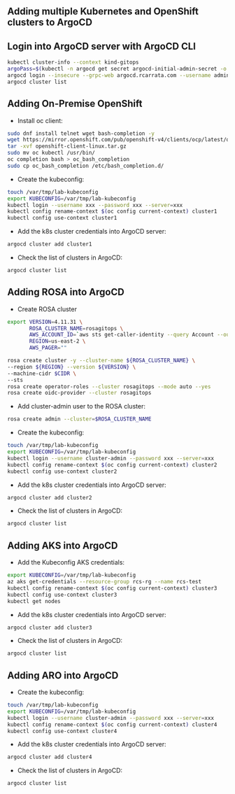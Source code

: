 ## Adding multiple Kubernetes and OpenShift clusters to ArgoCD

## Login into ArgoCD server with ArgoCD CLI

```sh
kubectl cluster-info --context kind-gitops
argoPass=$(kubectl -n argocd get secret argocd-initial-admin-secret -o jsonpath="{.data.password}" | base64 -d)
argocd login --insecure --grpc-web argocd.rcarrata.com --username admin --password $argoPass
argocd cluster list
```

## Adding On-Premise OpenShift

* Install oc client:

```bash
sudo dnf install telnet wget bash-completion -y
wget https://mirror.openshift.com/pub/openshift-v4/clients/ocp/latest/openshift-client-linux.tar.gz
tar -xvf openshift-client-linux.tar.gz
sudo mv oc kubectl /usr/bin/
oc completion bash > oc_bash_completion
sudo cp oc_bash_completion /etc/bash_completion.d/
````

* Create the kubeconfig:

```sh
touch /var/tmp/lab-kubeconfig
export KUBECONFIG=/var/tmp/lab-kubeconfig
kubectl login --username xxx --password xxx --server=xxx
kubectl config rename-context $(oc config current-context) cluster1
kubectl config use-context cluster1
```

* Add the k8s cluster credentials into ArgoCD server:

```sh
argocd cluster add cluster1
```

* Check the list of clusters in ArgoCD:

```sh
argocd cluster list
```

## Adding ROSA into ArgoCD

* Create ROSA cluster

```sh
export VERSION=4.11.31 \
       ROSA_CLUSTER_NAME=rosagitops \
       AWS_ACCOUNT_ID=`aws sts get-caller-identity --query Account --output text` \
       REGION=us-east-2 \
       AWS_PAGER=""

rosa create cluster -y --cluster-name ${ROSA_CLUSTER_NAME} \
--region ${REGION} --version ${VERSION} \
--machine-cidr $CIDR \
--sts
rosa create operator-roles --cluster rosagitops --mode auto --yes
rosa create oidc-provider --cluster rosagitops
```

* Add cluster-admin user to the ROSA cluster:

```sh
rosa create admin --cluster=$ROSA_CLUSTER_NAME
```

* Create the kubeconfig:

```sh
touch /var/tmp/lab-kubeconfig
export KUBECONFIG=/var/tmp/lab-kubeconfig
kubectl login --username cluster-admin --password xxx --server=xxx
kubectl config rename-context $(oc config current-context) cluster2
kubectl config use-context cluster2
```

* Add the k8s cluster credentials into ArgoCD server:

```sh
argocd cluster add cluster2
```

* Check the list of clusters in ArgoCD:

```sh
argocd cluster list
```

## Adding AKS into ArgoCD

* Add the Kubeconfig AKS credentials:

```sh
export KUBECONFIG=/var/tmp/lab-kubeconfig
az aks get-credentials --resource-group rcs-rg --name rcs-test
kubectl config rename-context $(oc config current-context) cluster3
kubectl config use-context cluster3
kubectl get nodes
```

* Add the k8s cluster credentials into ArgoCD server:

```sh
argocd cluster add cluster3
```

* Check the list of clusters in ArgoCD:

```sh
argocd cluster list
```

## Adding ARO into ArgoCD

* Create the kubeconfig:

```sh
touch /var/tmp/lab-kubeconfig
export KUBECONFIG=/var/tmp/lab-kubeconfig
kubectl login --username cluster-admin --password xxx --server=xxx
kubectl config rename-context $(oc config current-context) cluster4
kubectl config use-context cluster4
```

* Add the k8s cluster credentials into ArgoCD server:

```sh
argocd cluster add cluster4
```

* Check the list of clusters in ArgoCD:

```sh
argocd cluster list
```